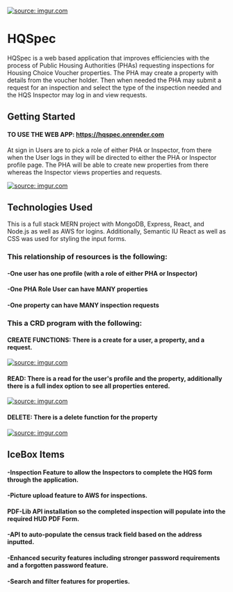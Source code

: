 
<a href="https://imgur.com/1Tg73Vq"><img src="https://i.imgur.com/1Tg73Vqb.png" title="source: imgur.com" /></a>


# HQSpec


HQSpec is a web based application that improves efficiencies with the process of Public Housing Authorities (PHAs) requesting inspections for Housing Choice Voucher properties. The PHA may create a property with details from the voucher holder. Then when needed the PHA may submit a request for an inspection and select the type of the inspection needed and the HQS Inspector may log in and view requests.


## Getting Started
#### TO USE THE WEB APP: https://hqspec.onrender.com
At sign in Users are to pick a role of either PHA or Inspector, from there when the User logs in they will be directed to either the PHA or Inspector profile page. The PHA will be able to create new properties from there whereas the Inspector views properties and requests.

<a href="https://imgur.com/r9h6Vnh"><img src="https://i.imgur.com/r9h6Vnhl.png" title="source: imgur.com" /></a>


## Technologies Used
This is a full stack MERN project with MongoDB, Express, React, and Node.js as well as AWS for logins. Additionally, Semantic IU React as well as CSS was used for styling the input forms.


### This relationship of resources is the following:
#### -One user has one profile (with a role of either PHA or Inspector)
#### -One PHA Role User can have MANY properties
#### -One property can have MANY inspection requests


### This a CRD program with the following:
#### CREATE FUNCTIONS: There is a create for a user, a property, and a request.
<a href="https://imgur.com/r8rYILV"><img src="https://i.imgur.com/r8rYILVl.png" title="source: imgur.com" /></a>
#### READ: There is a read for the user's profile and the property, additionally there is a full index option to see all properties entered.
<a href="https://imgur.com/RFi1E5I"><img src="https://i.imgur.com/RFi1E5Im.png" title="source: imgur.com" /></a>
#### DELETE: There is a delete function for the property
<a href="https://imgur.com/NhwXwiz"><img src="https://i.imgur.com/NhwXwizl.png" title="source: imgur.com" /></a>



## IceBox Items
#### -Inspection Feature to allow the Inspectors to complete the HQS form through the application.
#### -Picture upload feature to AWS for inspections.
#### PDF-Lib API installation so the completed inspection will populate into the required HUD PDF Form.
#### -API to auto-populate the census track field based on the address inputted.
#### -Enhanced security features including stronger password requirements and a forgotten password feature.
#### -Search and filter features for properties.
